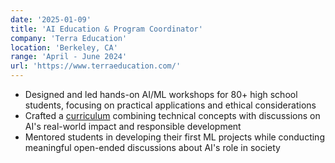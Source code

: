 ```yaml
---
date: '2025-01-09'
title: 'AI Education & Program Coordinator'
company: 'Terra Education'
location: 'Berkeley, CA'
range: 'April - June 2024'
url: 'https://www.terraeducation.com/'
---
```


- Designed and led hands-on AI/ML workshops for 80+ high school students, focusing on practical applications and ethical considerations
- Crafted a [curriculum](https://summerspringboard.com/teen-programs/data-science-berkeley/) combining technical concepts with discussions on AI's real-world impact and responsible development
- Mentored students in developing their first ML projects while conducting meaningful open-ended discussions about AI's role in society
